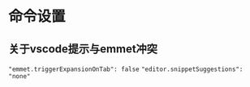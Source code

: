 # 命令设置

## 关于vscode提示与emmet冲突
`"emmet.triggerExpansionOnTab": false`
`"editor.snippetSuggestions": "none"`
